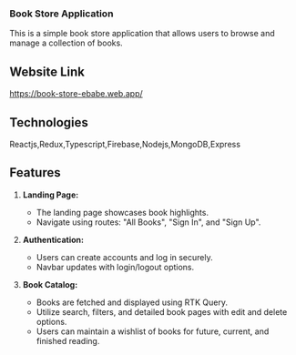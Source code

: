 ### Book Store Application

This is a simple book store application that allows users to browse and manage a collection of books.

## Website Link
https://book-store-ebabe.web.app/

## Technologies
Reactjs,Redux,Typescript,Firebase,Nodejs,MongoDB,Express

## Features

1. **Landing Page:**
   - The landing page showcases book highlights.
   - Navigate using routes: "All Books", "Sign In", and "Sign Up".

2. **Authentication:**
   - Users can create accounts and log in securely.
   - Navbar updates with login/logout options.

3. **Book Catalog:**
   - Books are fetched and displayed using RTK Query.
   - Utilize search, filters, and detailed book pages with edit and delete options.
   -  Users can maintain a wishlist of books for future, current, and finished reading.

